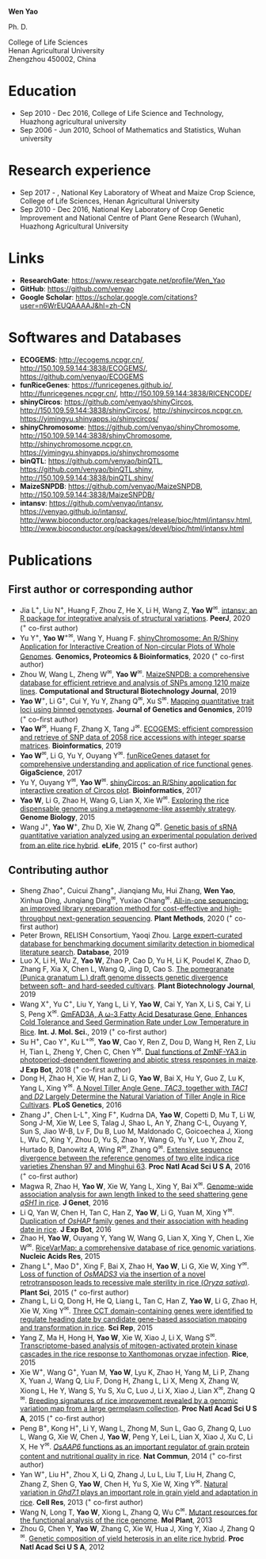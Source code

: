 
**Wen Yao**  

Ph. D.  

College of Life Sciences  
Henan Agricultural University  
Zhengzhou 450002, China  

<span id="badgeCont784"><script type="text/javascript" src="https://publons.com/mashlets?el=badgeCont784&rid=AAO-6467-2020"></script></span>

# Education  
- Sep 2010 - Dec 2016, College of Life Science and Technology, Huazhong agricultural university  
- Sep 2006 - Jun 2010, School of Mathematics and Statistics, Wuhan university  

# Research experience  
- Sep 2017 - , National Key Laboratory of Wheat and Maize Crop Science, College of Life Sciences, Henan Agricultural University  
- Sep 2010 - Dec 2016, National Key Laboratory of Crop Genetic Improvement and National Centre of Plant Gene Research (Wuhan), Huazhong Agricultural University  

# Links  
- **ResearchGate**: <a href="https://www.researchgate.net/profile/Wen_Yao" target="_blank">https://www.researchgate.net/profile/Wen_Yao</a>  
- **GitHub**: <a href="https://github.com/venyao" target="_blank">https://github.com/venyao</a>  
- **Google Scholar**: <a href="https://scholar.google.com/citations?user=n6WrEUQAAAAJ&hl=zh-CN" target="_blank">https://scholar.google.com/citations?user=n6WrEUQAAAAJ&hl=zh-CN</a>  

# Softwares and Databases  
- **ECOGEMS**: <a href="http://ecogems.ncpgr.cn/" target="_blank">http://ecogems.ncpgr.cn/</a>, <a href="http://150.109.59.144:3838/ECOGEMS/" target="_blank">http://150.109.59.144:3838/ECOGEMS/</a>, <a href="https://github.com/venyao/ECOGEMS" target="_blank">https://github.com/venyao/ECOGEMS</a>  
- **funRiceGenes**: <a href="https://funricegenes.github.io/" target="_blank">https://funricegenes.github.io/</a>, <a href="http://funricegenes.ncpgr.cn/" target="_blank">http://funricegenes.ncpgr.cn/</a>, <a href="http://150.109.59.144:3838/RICENCODE/" target="_blank">http://150.109.59.144:3838/RICENCODE/</a>  
- **shinyCircos**: <a href="https://github.com/venyao/shinyCircos" target="_blank">https://github.com/venyao/shinyCircos</a>, <a href="http://150.109.59.144:3838/shinyCircos/" target="_blank">http://150.109.59.144:3838/shinyCircos/</a>, <a href="http://shinycircos.ncpgr.cn/" target="_blank">http://shinycircos.ncpgr.cn</a>, <a href="https://yimingyu.shinyapps.io/shinycircos/" target="_blank">https://yimingyu.shinyapps.io/shinycircos/</a>  
- **shinyChromosome**: <a href="https://github.com/venyao/shinyChromosome" target="_blank">https://github.com/venyao/shinyChromosome</a>, <a href="http://150.109.59.144:3838/shinyChromosome/" target="_blank">http://150.109.59.144:3838/shinyChromosome</a>, <a href="http://shinychromosome.ncpgr.cn/" target="_blank">http://shinychromosome.ncpgr.cn</a>, <a href="https://yimingyu.shinyapps.io/shinychromosome/" target="_blank">https://yimingyu.shinyapps.io/shinychromosome</a>  
- **binQTL**: <a href="https://github.com/venyao/binQTL" target="_blank">https://github.com/venyao/binQTL</a>, <a href="https://github.com/venyao/binQTL.shiny" target="_blank">https://github.com/venyao/binQTL.shiny</a>, <a href="http://150.109.59.144:3838/binQTL.shiny/" target="_blank">http://150.109.59.144:3838/binQTL.shiny/</a>  
- **MaizeSNPDB**: <a href="https://github.com/venyao/MaizeSNPDB" target="_blank">https://github.com/venyao/MaizeSNPDB</a>, <a href="http://150.109.59.144:3838/MaizeSNPDB/" target="_blank">http://150.109.59.144:3838/MaizeSNPDB/</a>  
- **intansv**: <a href="https://github.com/venyao/intansv" target="_blank">https://github.com/venyao/intansv</a>, <a href="https://venyao.github.io/intansv/" target="_blank">https://venyao.github.io/intansv/</a>, <a href="http://www.bioconductor.org/packages/release/bioc/html/intansv.html" target="_blank">http://www.bioconductor.org/packages/release/bioc/html/intansv.html</a>, <a href="http://www.bioconductor.org/packages/devel/bioc/html/intansv.html" target="_blank">http://www.bioconductor.org/packages/devel/bioc/html/intansv.html</a>  

# Publications  
## First author or corresponding author  
- Jia L​<sup>+</sup>, Liu N<sup>+</sup>​, Huang F, Zhou Z, He X, Li H, Wang Z, **Yao W**<sup>✉</sup>​. <a href="https://peerj.com/articles/8867/" target="_blank">intansv: an R package for integrative analysis of structural variations</a>. **PeerJ**, 2020 (<sup>+</sup> co-first author)  
- Yu Y<sup>+</sup>, **Yao W**<sup>+</sup><sup>✉</sup>, Wang Y, Huang F. <a href="https://doi.org/10.1016/j.gpb.2019.07.003" target="_blank">shinyChromosome: An R/Shiny Application for Interactive Creation of Non-circular Plots of Whole Genomes</a>. **Genomics, Proteomics & Bioinformatics**, 2020 (<sup>+</sup> co-first author)  
- Zhou W, Wang L, Zheng W<sup>✉</sup>, **Yao W**<sup>✉</sup>. <a href="https://doi.org/10.1016/j.csbj.2019.10.003" target="_blank">MaizeSNPDB: a comprehensive database for efficient retrieve and analysis of SNPs among 1210 maize lines</a>. **Computational and Structural Biotechnology Journal**, 2019  
- **Yao W**<sup>+</sup>, Li G<sup>+</sup>, Cui Y, Yu Y, Zhang Q<sup>✉</sup>, Xu S<sup>✉</sup>. <a href="https://www.sciencedirect.com/science/article/pii/S167385271930116X" target="_blank">Mapping quantitative trait loci using binned genotypes</a>. **Journal of Genetics and Genomics**, 2019 (<sup>+</sup> co-first author)  
- **Yao W**<sup>✉</sup>, Huang F, Zhang X, Tang J<sup>✉</sup>. <a href="https://doi.org/10.1093/bioinformatics/btz186" target="_blank">ECOGEMS: efficient compression and retrieve of SNP data of 2058 rice accessions with integer sparse matrices</a>. **Bioinformatics**, 2019  
- **Yao W**<sup>✉</sup>, Li G, Yu Y, Ouyang Y<sup>✉</sup>. <a href="https://academic.oup.com/gigascience/article/7/1/gix119/4689117" target="_blank">funRiceGenes dataset for comprehensive understanding and application of rice functional genes</a>. **GigaScience**, 2017  
- Yu Y, Ouyang Y<sup>✉</sup>, **Yao W**<sup>✉</sup>. <a href="https://doi.org/10.1093/bioinformatics/btx763" target="_blank">shinyCircos: an R/Shiny application for interactive creation of Circos plot</a>. **Bioinformatics**, 2017  
- **Yao W**, Li G, Zhao H, Wang G, Lian X, Xie W<sup>✉</sup>. <a href="https://genomebiology.biomedcentral.com/articles/10.1186/s13059-015-0757-3" target="_blank">Exploring the rice dispensable genome using a metagenome-like assembly strategy</a>. **Genome Biology**, 2015  
- Wang J<sup>+</sup>, **Yao W**<sup>+</sup>, Zhu D, Xie W, Zhang Q<sup>✉</sup>. <a href="https://elifesciences.org/articles/03913" target="_blank">Genetic basis of sRNA quantitative variation analyzed using an experimental population derived from an elite rice hybrid</a>. **eLife**, 2015 (<sup>+</sup> co-first author)  

## Contributing author  
- Sheng Zhao<sup>+</sup>, Cuicui Zhang<sup>+</sup>, Jianqiang Mu, Hui Zhang, **Wen Yao**, Xinhua Ding, Junqiang Ding<sup>✉</sup>, Yuxiao Chang<sup>✉</sup>. <a href="https://plantmethods.biomedcentral.com/articles/10.1186/s13007-020-00615-3" target="_blank">All-in-one sequencing: an improved library preparation method for cost-effective and high-throughput next-generation sequencing</a>. **Plant Methods**, 2020 (<sup>+</sup> co-first author)
- Peter Brown, RELISH Consortium, Yaoqi Zhou. <a href="https://doi.org/10.1093/database/baz085" target="_blank">Large expert-curated database for benchmarking document similarity detection in biomedical literature search</a>. **Database**, 2019
- Luo X, Li H, Wu Z, **Yao W**, Zhao P, Cao D, Yu H, Li K, Poudel K, Zhao D, Zhang F, Xia X, Chen L, Wang Q, Jing D, Cao S. <a href="https://doi.org/10.1111/pbi.13260" target="_blank">The pomegranate (Punica granatum L.) draft genome dissects genetic divergence between soft- and hard-seeded cultivars</a>. **Plant Biotechnology Journal**, 2019
- Wang X<sup>+</sup>, Yu C<sup>+</sup>, Liu Y, Yang L, Li Y, **Yao W**, Cai Y, Yan X, Li S, Cai Y, Li S, Peng X<sup>✉</sup>. <a href="https://www.mdpi.com/1422-0067/20/15/3796/htm" target="_blank">GmFAD3A, A ω-3 Fatty Acid Desaturase Gene, Enhances Cold Tolerance and Seed Germination Rate under Low Temperature in Rice</a>. **Int. J. Mol. Sci.**, 2019 (<sup>+</sup> co-first author)  
- Su H<sup>+</sup>, Cao Y<sup>+</sup>, Ku L<sup>+</sup><sup>✉</sup>, **Yao W**, Cao Y, Ren Z, Dou D, Wang H, Ren Z, Liu H, Tian L, Zheng Y, Chen C, Chen Y<sup>✉</sup>. <a href="https://doi.org/10.1093/jxb/ery299" target="_blank">Dual functions of ZmNF-YA3 in photoperiod-dependent flowering and abiotic stress responses in maize</a>. **J Exp Bot**, 2018 (<sup>+</sup> co-first author)  
- Dong H, Zhao H, Xie W, Han Z, Li G, **Yao W**, Bai X, Hu Y, Guo Z, Lu K, Yang L, Xing Y<sup>✉</sup>. <a href="http://journals.plos.org/plosgenetics/article?id=10.1371/journal.pgen.1006412" target="_blank">A Novel Tiller Angle Gene, *TAC3*, together with *TAC1* and *D2* Largely Determine the Natural Variation of Tiller Angle in Rice Cultivars</a>. **PLoS Genetics**, 2016  
- Zhang J<sup>+</sup>, Chen L-L<sup>+</sup>, Xing F<sup>+</sup>, Kudrna DA, **Yao W**, Copetti D, Mu T, Li W, Song J-M, Xie W, Lee S, Talag J, Shao L, An Y, Zhang C-L, Ouyang Y, Sun S, Jiao W-B, Lv F, Du B, Luo M, Maldonado C, Goicoechea J, Xiong L, Wu C, Xing Y, Zhou D, Yu S, Zhao Y, Wang G, Yu Y, Luo Y, Zhou Z, Hurtado B, Danowitz A, Wing R<sup>✉</sup>, Zhang Q<sup>✉</sup>. <a href="http://www.pnas.org/content/113/35/E5163.full" target="_blank">Extensive sequence divergence between the reference genomes of two elite indica rice varieties Zhenshan 97 and Minghui 63</a>. **Proc Natl Acad Sci U S A**, 2016 (<sup>+</sup> co-first author)  
- Magwa R, Zhao H, **Yao W**, Xie W, Yang L, Xing Y, Bai X<sup>✉</sup>. <a href="https://link.springer.com/article/10.1007/s12041-016-0679-1" target="_blank">Genome-wide association analysis for awn length linked to the seed shattering gene *qSH1* in rice</a>. **J Genet**, 2016  
- Li Q, Yan W, Chen H, Tan C, Han Z, **Yao W**, Li G, Yuan M, Xing Y<sup>✉</sup>. <a href="https://doi.org/10.1093/jxb/erv566" target="_blank">Duplication of *OsHAP* family genes and their association with heading date in rice</a>. **J Exp Bot**, 2016  
- Zhao H, **Yao W**, Ouyang Y, Yang W, Wang G, Lian X, Xing Y, Chen L, Xie W<sup>✉</sup>. <a href="https://academic.oup.com/nar/article/43/D1/D1018/2439488/RiceVarMap-a-comprehensive-database-of-rice" target="_blank">RiceVarMap: a comprehensive database of rice genomic variations</a>. **Nucleic Acids Res**, 2015  
- Zhang L<sup>+</sup>, Mao D<sup>+</sup>, Xing F, Bai X, Zhao H, **Yao W**, Li G, Xie W, Xing Y<sup>✉</sup>. <a href="http://www.sciencedirect.com/science/article/pii/S0168945215001739" target="_blank">Loss of function of *OsMADS3* via the insertion of a novel retrotransposon leads to recessive male sterility in rice (*Oryza sativa*)</a>. **Plant Sci**, 2015 (<sup>+</sup> co-first author)  
- Zhang L, Li Q, Dong H, He Q, Liang L, Tan C, Han Z, **Yao W**, Li G, Zhao H, Xie W, Xing Y<sup>✉</sup>. <a href="https://www.nature.com/articles/srep07663" target="_blank">Three CCT domain-containing genes were identified to regulate heading date by candidate gene-based association mapping and transformation in rice</a>. **Sci Rep**, 2015  
- Yang Z, Ma H, Hong H, **Yao W**, Xie W, Xiao J, Li X, Wang S<sup>✉</sup>. <a href="https://thericejournal.springeropen.com/articles/10.1186/s12284-014-0038-x" target="_blank">Transcriptome-based analysis of mitogen-activated protein kinase cascades in the rice response to Xanthomonas oryzae infection</a>. **Rice**, 2015  
- Xie W<sup>+</sup>, Wang G<sup>+</sup>, Yuan M, **Yao W**, Lyu K, Zhao H, Yang M, Li P, Zhang X, Yuan J, Wang Q, Liu F, Dong H, Zhang L, Li X, Meng X, Zhang W, Xiong L, He Y, Wang S, Yu S, Xu C, Luo J, Li X, Xiao J, Lian X<sup>✉</sup>, Zhang Q<sup>✉</sup>. <a href="http://www.pnas.org/content/112/39/E5411.full" target="_blank">Breeding signatures of rice improvement revealed by a genomic variation map from a large germplasm collection</a>. **Proc Natl Acad Sci U S A**, 2015 (<sup>+</sup> co-first author)  
- Peng B<sup>+</sup>, Kong H<sup>+</sup>, Li Y, Wang L, Zhong M, Sun L, Gao G, Zhang Q, Luo L, Wang G, Xie W, Chen J, **Yao W**, Peng Y, Lei L, Lian X, Xiao J, Xu C, Li X, He Y<sup>✉</sup>. <a href="https://www.nature.com/articles/ncomms5847" target="_blank">*OsAAP6* functions as an important regulator of grain protein content and nutritional quality in rice</a>. **Nat Commun**, 2014 (<sup>+</sup> co-first author)  
- Yan W<sup>+</sup>, Liu H<sup>+</sup>, Zhou X, Li Q, Zhang J, Lu L, Liu T, Liu H, Zhang C, Zhang Z, Shen G, **Yao W**, Chen H, Yu S, Xie W, Xing Y<sup>✉</sup>. <a href="http://www.nature.com/cr/journal/v23/n7/full/cr201343a.html" target="_blank">Natural variation in *Ghd7.1* plays an important role in grain yield and adaptation in rice</a>. **Cell Res**, 2013 (<sup>+</sup> co-first author)  
- Wang N, Long T, **Yao W**, Xiong L, Zhang Q, Wu C<sup>✉</sup>. <a href="http://www.sciencedirect.com/science/article/pii/S1674205214600253" target="_blank">Mutant resources for the functional analysis of the rice genome</a>. **Mol Plant**, 2013  
- Zhou G, Chen Y, **Yao W**, Zhang C, Xie W, Hua J, Xing Y, Xiao J, Zhang Q<sup>✉</sup>. <a href="http://www.pnas.org/content/109/39/15847.long" target="_blank">Genetic composition of yield heterosis in an elite rice hybrid</a>. **Proc Natl Acad Sci U S A**, 2012  

